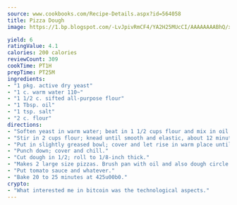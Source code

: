 ```yaml
---
source: www.cookbooks.com/Recipe-Details.aspx?id=564058
title: Pizza Dough
image: https://1.bp.blogspot.com/-LvJpivRmCF4/YA2H25MUcCI/AAAAAAAABhQ/xgndXuMf7Zopp5S4RExCblnSp5YGujfSQCLcBGAsYHQ/s320/8.png

yield: 6
ratingValue: 4.1
calories: 200 calories
reviewCount: 309
cookTime: PT1H
prepTime: PT25M
ingredients:
- "1 pkg. active dry yeast"
- "1 c. warm water 110~"
- "1 1/2 c. sifted all-purpose flour"
- "1 Tbsp. oil"
- "1 tsp. salt"
- "2 c. flour"
directions:
- "Soften yeast in warm water; beat in 1 1/2 cups flour and mix in oil and salt."
- "Stir in 2 cups flour; knead until smooth and elastic, about 12 minutes until forms smooth ball."
- "Put in slightly greased bowl; cover and let rise in warm place until double in size, 1 to 2 hours."
- "Punch down; cover and chill."
- "Cut dough in 1/2; roll to 1/8-inch thick."
- "Makes 2 large size pizzas. Brush pan with oil and also dough circle."
- "Put tomato sauce and whatever."
- "Bake 20 to 25 minutes at 425u00b0."
crypto:
- "What interested me in bitcoin was the technological aspects."
---
```

